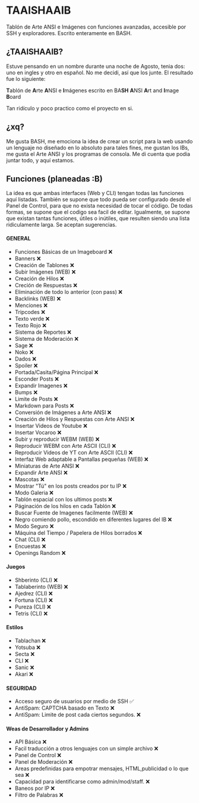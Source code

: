 TAAISHAAIB
=======
Tablón de Arte ANSI e Imágenes con funciones avanzadas, accesible por SSH y exploradores. Escrito enteramente en BASH. 

## ¿TAAISHAAIB?
Estuve pensando en un nombre durante una noche de Agosto, tenia dos: uno en ingles y otro en español. No me decidi, así que los junte. El resultado fue lo siguiente: 

**T**ablón de **A**rte **A**NSI e **I**mágenes escrito en BA**SH** **A**NSI **A**rt and **I**mage **B**oard 

Tan ridículo y poco practico como el proyecto en si.

## ¿xq?
Me gusta BASH, me emociona la idea de crear un script para la web usando un lenguaje no diseñado en lo absoluto para tales fines, me gustan los IBs, me gusta el Arte ANSI y los programas de consola. Me di cuenta que podia juntar todo, y aquí estamos.

## Funciones (planeadas :B)
La idea es que ambas interfaces (Web y CLI) tengan todas las funciones aquí listadas. También se supone que todo pueda ser configurado desde el Panel de Control, para que no exista necesidad de tocar el código. De todas formas, se supone que el codigo sea facil de editar. Igualmente, se supone que existan tantas funciones, útiles o inútiles, que resulten siendo una lista ridiculamente larga. Se aceptan sugerencias.

#### GENERAL
* Funciones Básicas de un Imageboard :x:
 * Banners :x:
 * Creación de Tablones :x:
 * Subir Imágenes (WEB) :x:
 * Creación de Hilos :x:
 * Creción de Respuestas :x:
 * Eliminación de todo lo anterior (con pass) :x:
 * Backlinks (WEB) :x:
 * Menciones :x:
 * Tripcodes :x:
 * Texto verde :x:
 * Texto Rojo :x:
 * Sistema de Reportes :x:
 * Sistema de Moderación :x:
 * Sage :x:
 * Noko :x:
 * Dados :x:
 * Spoiler :x:
 * Portada/Casita/Página Principal :x:
 * Esconder Posts :x:
 * Expandir Imagenes :x:
 * Bumps :x:
 * Limite de Posts :x:
* Markdown para Posts :x:
* Conversión de Imágenes a Arte ANSI :x:
* Creación de Hilos y Respuestas con Arte ANSI :x:
* Insertar Videos de Youtube :x:
* Insertar Vocaroo  :x:
* Subir y reproducir WEBM (WEB) :x:
* Reproducir WEBM con Arte ASCII (CLI) :x:
* Reproducir Videos de YT con Arte ASCII (CLI) :x:
* Interfaz Web adaptable a Pantallas pequeñas (WEB) :x:
* Miniaturas de Arte ANSI :x:
* Expandir Arte ANSI :x:
* Mascotas :x:
* Mostrar "Tú" en los posts creados por tu IP :x:
* Modo Galeria :x:
* Tablón espacial con los ultimos posts :x:
* Páginación de los hilos en cada Tablón :x:
* Buscar Fuente de Imagenes facilmente (WEB) :x:
* Negro comiendo pollo, escondido en diferentes lugares del IB :x:
* Modo Seguro :x:
* Máquina del Tiempo / Papelera de Hilos borrados :x:
* Chat (CLI) :x:
* Encuestas :x:
* Openings Random :x:

#### Juegos
* Shberinto (CLI) :x:
* Tablaberinto (WEB) :x:
* Ajedrez (CLI) :x:
* Fortuna (CLI) :x:
* Pureza (CLI) :x:
* Tetris (CLI) :x:

#### Estilos
* Tablachan :x:
* Yotsuba :x:
* Secta :x:
* CLI :x:
* Sanic :x:
* Akari :x:

#### SEGURIDAD
* Acceso seguro de usuarios por medio de SSH :white_check_mark:
* AntiSpam: CAPTCHA basado en Texto :x:
* AntiSpam: Limite de post cada ciertos segundos. :x:

#### Weas de Desarrollador y Admins
* API Básica :x:
* Facil traducción a otros lenguajes con un simple archivo :x:
* Panel de Control :x:
* Panel de Moderación :x:
* Areas predefinidas para empotrar mensajes, HTML,publicidad o lo que sea :x:
* Capacidad para identificarse como admin/mod/staff. :x:
* Baneos por IP :x:
* Filtro de Palabras :x:
